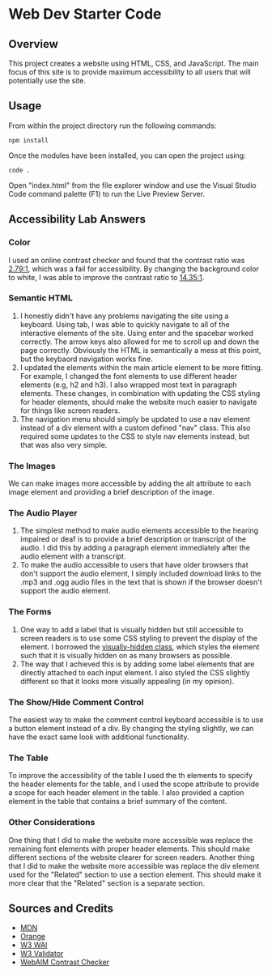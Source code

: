 # Web Dev Starter Code

## Overview
This project creates a website using HTML, CSS, and JavaScript.
The main focus of this site is to provide maximum accessibility
to all users that will potentially use the site.

## Usage
From within the project directory run the following commands:

`npm install`

Once the modules have been installed, you can open the project using:

`code .`

Open "index.html" from the file explorer window and use the
Visual Studio Code command palette (F1) to run the Live Preview Server.

## Accessibility Lab Answers
### Color
I used an online contrast checker and found that the contrast ratio was [2.79:1](https://webaim.org/resources/contrastchecker/?fcolor=2A2A2A&bcolor=008000), which was a fail for accessibility. By changing the background color to white, I was able to improve the contrast ratio to [14.35:1](https://webaim.org/resources/contrastchecker/?fcolor=2A2A2A&bcolor=FFFFFF).

### Semantic HTML
1. I honestly didn't have any problems navigating the site using a keyboard. Using tab, I was able to quickly navigate to all of the interactive elements of the site. Using enter and the spacebar worked correctly. The arrow keys also allowed for me to scroll up and down the page correctly. Obviously the HTML is semantically a mess at this point, but the keybaord navigation works fine.
2. I updated the elements within the main article element to be more fitting. For example, I changed the font elements to use different header elements (e.g, h2 and h3). I also wrapped most text in paragraph elements. These changes, in combination with updating the CSS styling for header elements, should make the website much easier to navigate for things like screen readers.
3. The navigation menu should simply be updated to use a nav element instead of a div element with a custom defined "nav" class. This also required some updates to the CSS to style nav elements instead, but that was also very simple.

### The Images
We can make images more accessible by adding the alt attribute to each image element and providing a brief description of the image.

### The Audio Player
1. The simplest method to make audio elements accessible to the hearing impaired or deaf is to provide a brief description or transcript of the audio. I did this by adding a paragraph element immediately after the audio element with a transcript.
2. To make the audio accessible to users that have older browsers that don't support the audio element, I simply included download links to the .mp3 and .ogg audio files in the text that is shown if the browser doesn't support the audio element.

### The Forms
1. One way to add a label that is visually hidden but still accessible to screen readers is to use some CSS styling to prevent the display of the element. I borrowed the [visually-hidden class](https://a11y-guidelines.orange.com/en/articles/accessible-hiding/), which styles the element such that it is visually hidden on as many browsers as possible.
2. The way that I achieved this is by adding some label elements that are directly attached to each input element. I also styled the CSS slightly different so that it looks more visually appealing (in my opinion).

### The Show/Hide Comment Control
The easiest way to make the comment control keyboard accessible is to use a button element instead of a div. By changing the styling slightly, we can have the exact same look with additional functionality.

### The Table
To improve the accessibility of the table I used the th elements to specify the header elements for the table, and I used the scope attribute to provide a scope for each header element in the table. I also provided a caption element in the table that contains a brief summary of the content.

### Other Considerations
One thing that I did to make the website more accessible was replace the remaining font elements with proper header elements. This should make different sections of the website clearer for screen readers. Another thing that I did to make the website more accessible was replace the div element used for the "Related" section to use a section element. This should make it more clear that the "Related" section is a separate section.

## Sources and Credits
* [MDN](https://developer.mozilla.org/en-US/)
* [Orange](https://a11y-guidelines.orange.com/en/articles/accessible-hiding/)
* [W3 WAI](https://www.w3.org/WAI/)
* [W3 Validator](https://validator.w3.org/nu/)
* [WebAIM Contrast Checker](https://webaim.org/resources/contrastchecker/)
